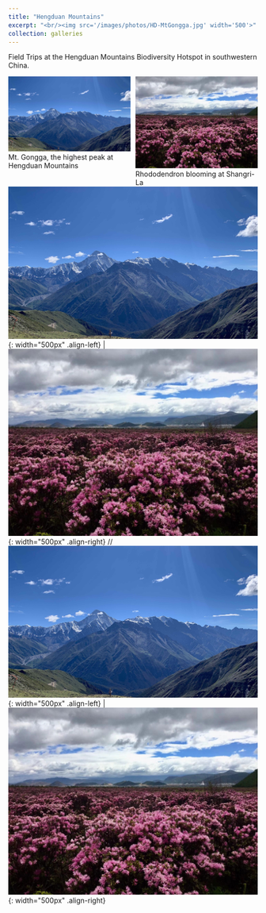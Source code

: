 ```yaml
---
title: "Hengduan Mountains"
excerpt: "<br/><img src='/images/photos/HD-MtGongga.jpg' width='500'>"
collection: galleries
---
```



Field Trips at the Hengduan Mountains Biodiversity Hotspot in southwestern China.

<!--
![Mt. Gongga - the highest peak at Hengduan Mountains](/images/photos/HD-MtGongga.jpg)
![Rhododendron blooming at Shangri-La](/images/photos/HD-Shangri-La.jpg)

![](/images/photos/HD-MtGongga.JPG){: width="500px"} ![](/images/photos/HD-Shangri-La.JPG){: width="500px"}
-->



<div class="container">
    <div style="float:left;width:49%">
	    <img src="/images/photos/HD-MtGongga.jpg">
	    <figcaption>Mt. Gongga, the highest peak at Hengduan Mountains</figcaption>
    </div>
    <div style="float:right;width:49%">
	    <img src="/images/photos/HD-Shangri-La.jpg">
	    <figcaption>Rhododendron blooming at Shangri-La</figcaption>
    </div>
</div>

![alt](/images/photos/HD-MtGongga.jpg){: width="500px" .align-left} | ![alt](/images/photos/HD-Shangri-La.jpg){: width="500px" .align-right}
// 
![alt](/images/photos/HD-MtGongga.jpg){: width="500px" .align-left} | ![alt](/images/photos/HD-Shangri-La.jpg){: width="500px" .align-right}

